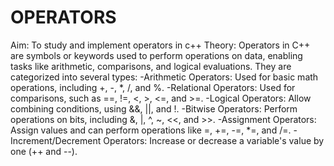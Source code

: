 # OPERATORS

Aim: To study and implement operators in c++
Theory: Operators in C++ are symbols or keywords used to perform operations on data, enabling tasks like arithmetic, comparisons, and logical evaluations. They are categorized into several types:
-Arithmetic Operators: Used for basic math operations, including +, -, *, /, and %.
-Relational Operators: Used for comparisons, such as ==, !=, <, >, <=, and >=.
-Logical Operators: Allow combining conditions, using &&, ||, and !.
-Bitwise Operators: Perform operations on bits, including &, |, ^, ~, <<, and >>.
-Assignment Operators: Assign values and can perform operations like =, +=, -=, *=, and /=.
-Increment/Decrement Operators: Increase or decrease a variable's value by one (++ and --).
